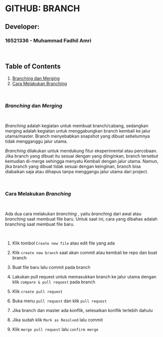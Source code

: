 # GITHUB: BRANCH


## Developer:
### 16521336 - Muhammad Fadhil Amri

<p>&nbsp;</p>

## Table of Contents

1. [Branching dan Merging](#branching-dan-merging)
2. [Cara Melakukan Branching](#cara-melakukan-branching)


<p>&nbsp;</p>

### ***Branching* dan *Merging***
<br>

*Branching* adalah kegiatan untuk membuat branch/cabang, sedangkan merging adalah kegiatan untuk menggabungkan branch kembali ke jalur utama/master. Branch menyebabkan snapshot yang dibuat sebelumnya tidak mengganggu jalur utama. 

*Branching* dilakukan untuk mendukung fitur eksperimental atau percobaan. Jika branch yang dibuat itu sesuai dengan yang diinginkan, branch tersebut kemudian di-merge sehingga menyatu Kembali dengan jalur utama. Namun, jika branch yang dibuat tidak sesuai dengan keinginan, branch bisa diabaikan saja atau dihapus tanpa menggangu jalur utama dari project.
<p>&nbsp;</p>

### **Cara Melakukan *Branching***
<br>

Ada dua cara melakukan *branching* , yaitu *branching* dari awal atau *branching* saat membuat file baru. Untuk saat ini, cara yang dibahas adalah branching saat membuat file baru.

<br>

1.	Klik tombol `Create new file` atau edit file yang ada
 


2.	Klik `create new branch` saat akan commit atau kembali ke repo dan buat branch 
 
 

3.	Buat file baru lalu commit pada branch
 

4.	Lakukan pull request untuk memasukkan branch ke jalur utama dengan klik `compare & pull request` pada branch
 

5.	Klik `create pull request`
 



6.	Buka menu `pull request` dan klik `pull request`
 

7.	Jika branch dan master ada konflik, selesaikan konflik terlebih dahulu
 


8.	Jika sudah klik `Mark as Resolved` lalu commit
 



9.	Klik `merge pull request` lalu `confirm merge`
 

 
